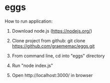 # eggs

How to run application:

1. Download node.js (https://nodejs.org/)

2. Clone project from github: git clone https://github.com/graememac/eggs.git

3. From command line, cd into "eggs" directory

4. Run "node index.js"

5. Open http://localhost:3000/ in browser